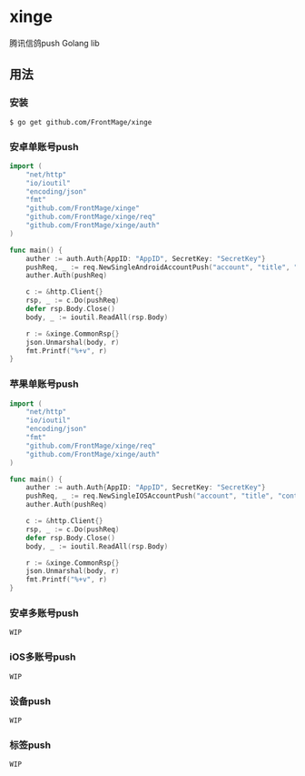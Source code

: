 # xinge
腾讯信鸽push Golang lib

## 用法

### 安装
`$ go get github.com/FrontMage/xinge`

### 安卓单账号push
```go
import (
    "net/http"
    "io/ioutil"
    "encoding/json"
    "fmt"
    "github.com/FrontMage/xinge"
    "github.com/FrontMage/xinge/req"
    "github.com/FrontMage/xinge/auth"
)

func main() {
    auther := auth.Auth{AppID: "AppID", SecretKey: "SecretKey"}
    pushReq, _ := req.NewSingleAndroidAccountPush("account", "title", "content")
    auther.Auth(pushReq)

    c := &http.Client{}
    rsp, _ := c.Do(pushReq)
    defer rsp.Body.Close()
    body, _ := ioutil.ReadAll(rsp.Body)

    r := &xinge.CommonRsp{}
    json.Unmarshal(body, r)
    fmt.Printf("%+v", r)
}
```

### 苹果单账号push
```go
import (
    "net/http"
    "io/ioutil"
    "encoding/json"
    "fmt"
    "github.com/FrontMage/xinge/req"
    "github.com/FrontMage/xinge/auth"
)

func main() {
    auther := auth.Auth{AppID: "AppID", SecretKey: "SecretKey"}
    pushReq, _ := req.NewSingleIOSAccountPush("account", "title", "content")
    auther.Auth(pushReq)

    c := &http.Client{}
    rsp, _ := c.Do(pushReq)
    defer rsp.Body.Close()
    body, _ := ioutil.ReadAll(rsp.Body)

    r := &xinge.CommonRsp{}
    json.Unmarshal(body, r)
    fmt.Printf("%+v", r)
}
```

### 安卓多账号push
`WIP`

### iOS多账号push
`WIP`

### 设备push
`WIP`

### 标签push
`WIP`